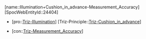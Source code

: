 ﻿---
type: TrizContradiction
aliases:
- Illumination+Cushion_in_advance-Measurement_Accuracy
license: CC BY-SA 4.0
copyright: https://github.com/SpocWeb
IsDeleted: false
IsReadOnly: false
Confidential: public
tags: 
- Triz/Contradiction
---
[name::Illumination+Cushion_in_advance-Measurement_Accuracy]
[SpocWebEntityId::24404]
+ [pro::[Triz-Illumination](tech/Triz/Parameter/Triz-Illumination.md)]
[Triz-Principle::[Triz-Cushion_in_advance](tech/Triz/Principle/Triz-Cushion_in_advance.md)]
- [con::[Triz-Measurement_Accuracy](tech/Triz/Parameter/Triz-Measurement_Accuracy.md)]

